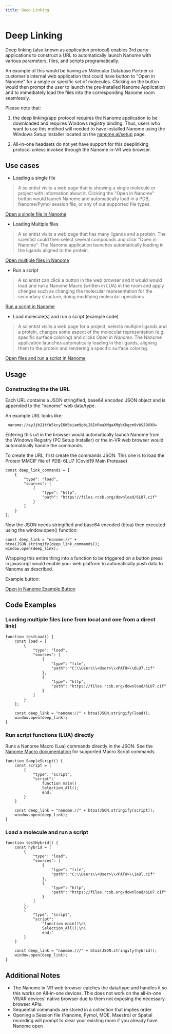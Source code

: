 ```yaml
---
title: Deep Linking
---
```


# Deep Linking

Deep linking (also known as application protocol) enables 3rd party applications to construct a URL to automatically launch Nanome with various parameters, files, and scripts programatically.

An example of this would be having an Molecular Database Partner or  customer's internal web application that could have button to "Open in Nanome" for a single or specific set of molecules. Clicking on the button would then prompt the user to launch the pre-installed Nanome Application and to immediately load the files into the corresponding Nanome room seamlessly. 

Please note that:

1. the deep linking/app protocol requires the Nanome application to be downloaded and requires Windows registry binding. Thus, users who want to use this method will needed to have installed Nanome using the  Windows Setup Installer located on the [nanome.ai/setup](https://nanome.ai/setup) page.

2. All-in-one headsets do not yet have support for this deeplinking protocol unless invoked through the Nanome in-VR web browser.

## Use cases

- Loading a single file 
        
>A scientist visits a web page that is showing a single molecule or project with information about it. Clicking the "Open in Nanome" button would launch Nanome and automatically load in a PDB, Nanome/Pymol session file, or any of our supported file types.

<a href="nanome://eyJjb21tYW5kcyI6W3siam9pbiI6InRoaXMgaXMgbXkgcm9vbSJ9XX0=
    " class="btn">Open a single file in Nanome</a>

- Loading Multiple files 

> A scientist visits a web page that has many ligands and a protein. The scientist could then select several compounds and click "Open in Nanome". The Nanome application launches automatically loading in the ligands aligned to the protein.

<a href="nanome://eyJjb21tYW5kcyI6W3siam9pbiI6InRoaXMgaXMgbXkgcm9vbSJ9XX0=
" class="btn">Open multiple files in Nanome</a>


- Run a script

> A scientist can click a button in the web browser and it would would load and run a Nanome Macro (written in LUA) in the room and apply changes such as changing the molecular representation for the secondary structure, doing modifying molecular operations

<a href="nanome://eyJjb21tYW5kcyI6W3siam9pbiI6InRoaXMgaXMgbXkgcm9vbSJ9XX0=" class="btn">Run a script in Nanome</a>

- Load molecule(s) and run a script (example code)

> A scientist visits a web page for a project, selects multiple ligands and a protein, changes some aspect of the molecular representation (e.g. specific surface coloring) and  clicks *Open in Nanome*. The Nanome application launches automatically loading in the ligands, aligning them to the protein and rendering a specific surface coloring.

<a href="nanome://eyJjb21tYW5kcyI6W3siam9pbiI6InRoaXMgaXMgbXkgcm9vbSJ9XX0=
" class="btn">Open files and run a script in Nanome</a>

## Usage


### Constructing the the URL

Each URL contains a JSON stringified, base64 encoded JSON object and is appended to the "nanome" web data/type. 

An example URL looks like:
    
     nanome://eyJjb21tYW5kcyI6W3siam9pbiI6InRoaXMgaXMgbXkgcm9vbSJ9XX0=

Entering this url in the browser would automatically launch Nanome from the Windows Registry (PC Setup Installer) or the in-VR web browser would automatically handle the commands.

To create the URL, first create the commands JSON. This one is to load the Protein MMCIF file of PDB: 6LU7 (Covid19 Main Protease) 


    const deep_link_commands = [
        {
            "type": "load",
            "sources": [
                {
                    "type": "http",
                    "path": "https://files.rcsb.org/download/6LU7.cif"
                }
            ]
        }
    ];

Now the JSON needs stringified and base64 encoded (btoa) then executed using the window.open() function: 

    const deep_link = "nanome://" + btoa(JSON.stringify(deep_link_commands));
    window.open(deep_link);

Wrapping this entire thing into a function to be triggered on a button press in javascript would enable your web platform to automatically push data to Nanome as described.

Example button:

<a href="nanome://eyJjb21tYW5kcyI6W3siam9pbiI6InRoaXMgaXMgbXkgcm9vbSJ9XX0=
" class="btn">Open in Nanome Example Button</a>


## Code Examples

### Loading multiple files (one from local and one from a direct link)

```
function testLoad() {
    const load = [
        {
            "type": "load",
            "sources": [
                {
                    "type": "file",
                    "path": "C:\\Users\\<User>\\<PATH>\\6LU7.cif"
                },
                {
                    "type": "http",
                    "path": "https://files.rcsb.org/download/6LU7.cif"
                }
            ]
        }
    ];

    const deep_link = "nanome://" + btoa(JSON.stringify(load));
    window.open(deep_link);
}

```

### Run script functions (LUA) directly

Runs a Nanome Macro (Lua) commands directly in the JSON. See the [Nanome Macro documentation](https://github.com/nanome-ai/nanome-macros/blob/master/Documentation/API.md) for supported Macro Script commands.

```
function SampleScript() {
    const script = [
        {
            "type": "script",
            "script":`
                function main()
                Selection_All();
                end;`
        }
    ]

    const deep_link = "nanome://" + btoa(JSON.stringify(script));
    window.open(deep_link);
}

```

### Load a molecule and run a script

```
function testHybrid() {
    const hybrid = [
        {
            "type": "load",
            "sources": [
                {
                    "type": "file",
                    "path": "C:\\Users\\<User>\\<PATH>\\1a9l.cif"
                },
                {
                    "type": "http",
                    "path": "https://files.rcsb.org/download/6LU7.cif"
                }
            ]
        },
        {
            "type": "script",
            "script":
                "function main()\n\
                Selection_All();\n\
                end;"
        }
    ]

    const deep_link = "nanome:///" + btoa(JSON.stringify(hybrid));
    window.open(deep_link);
}
```

## Additional Notes

- The Nanome in-VR web browser catches the data/type and handles it so this works on All-in-one devices. This does not work on the all-in-one VR/AR devices' native browser due to them not exposing the necessary browser APIs. 
- Sequential commands are stored in a collection that implies order
- Opening a Session file (Nanome, Pymol, MOE, Maestro) or Spatial recording will prompt to clear your existing room if you already have Nanome open
